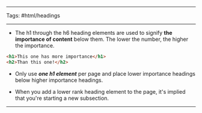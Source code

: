 <hr>

Tags: #html/headings

<hr>

- The h1 through the h6 heading elements are used to signify **the importance of content** below them. The lower the number, the higher the importance.

```html
<h1>This one has more importance</h1>
<h2>Than this one!</h2>
```

+ Only use ***one h1 element*** per page and place lower importance headings below higher importance headings.

- When you add a lower rank heading element to the page, it's implied that you're starting a new subsection.

<hr>